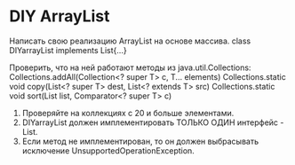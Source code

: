 # DIY ArrayList
  Написать свою реализацию ArrayList на основе массива.
  class DIYarrayList<T> implements List<T>{...}

  Проверить, что на ней работают методы из java.util.Collections:
  Collections.addAll(Collection<? super T> c, T... elements)
  Collections.static <T> void copy(List<? super T> dest, List<? extends T> src)
  Collections.static <T> void sort(List<T> list, Comparator<? super T> c)

  1) Проверяйте на коллекциях с 20 и больше элементами.
  2) DIYarrayList должен имплементировать ТОЛЬКО ОДИН интерфейс - List.
  3) Если метод не имплементирован, то он должен выбрасывать исключение UnsupportedOperationException.